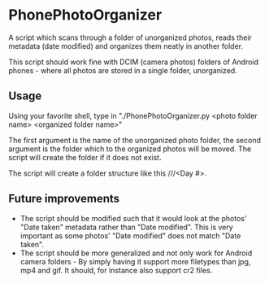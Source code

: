 # PhonePhotoOrganizer
  A script which scans through a folder of unorganized photos, reads their metadata (date modified) and organizes them neatly in another folder.

  This script should work fine with DCIM (camera photos) folders of Android phones - where all photos are stored in a single folder, unorganized. 

## Usage
  Using your favorite shell, type in "./PhonePhotoOrganizer.py \<photo folder name\> \<organized folder name\>"

  The first argument is the name of the unorganized photo folder, the second argument is the folder which to the organized photos will be moved. The script will create the folder if it does not exist.

  The script will create a folder structure like this \/<Year>\/<Month>\/\<Day #\>.
  
## Future improvements
  - The script should be modified such that it would look at the photos' "Date taken" metadata rather than "Date modified". This is very important as some photos' "Date modified" does not match "Date taken".
  - The script should be more generalized and not only work for Android camera folders - By simply having it support more filetypes than jpg, mp4 and gif. It should, for       instance also support cr2 files.
